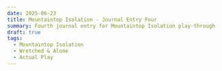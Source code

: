 ```yaml
---
date: 2025-06-23
title: Mountaintop Isolation - Journal Entry Four
summary: Fourth journal entry for Mountaintop Isolation play-through
draft: true
tags:
  - Mountaintop Isolation
  - Wretched & Alone
  - Actual Play
---
```

